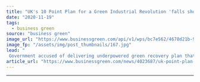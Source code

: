 ```yaml
---
title: "UK's 10 Point Plan for a Green Industrial Revolution 'falls short' on CO2 goals, official figures show"
date: "2020-11-19"
tags: 
  - business green
source: "business green"
image_url: "https://www.businessgreen.com/api/v1/wps/bc7e562/4678d21b-9156-45e5-a4e7-84b9fdb40136/4/Aerial-photo-of-Able-Seaton-port-where-marshaling-harbour-activities-for-the-world-s-biggest-offshore-wind-farm-185x114.jpg"
image_fp: "/assets/img/post_thumbnails/167.jpg"
lead: "
 Government accused of delivering underpowered green recovery plan that only delivers half of CO2 cuts required over coming decade ..."
article_url: "https://www.businessgreen.com/news/4023687/uk-point-plan-green-industrial-revolution-falls-short-co2-goals-official-figures-show"
---
```


---
